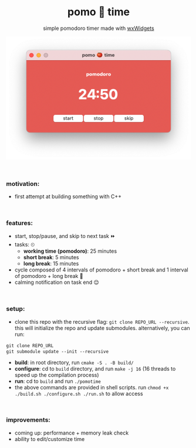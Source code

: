 <div align="center">

# **pomo 🍅 time**

simple pomodoro timer made with [wxWidgets](https://www.wxwidgets.org/)

![demo](https://github.com/cindyhalim/pomotime/blob/master/docs/demo.png)

</div>

<br/>

### **motivation:**

- first attempt at building something with C++

  <br/>

### **features:**

- start, stop/pause, and skip to next task ⏩
- tasks: ⏲
  - **working time (pomodoro)**: 25 minutes
  - **short break**: 5 minutes
  - **long break**: 15 minutes
- cycle composed of 4 intervals of pomodoro + short break and 1 interval of pomodoro + long break 🚴
- calming notification on task end 😌

<br/>

### **setup:**

- clone this repo with the recursive flag: `git clone REPO_URL --recursive`. this will initialize the repo and update submodules. alternatively, you can run:

```
git clone REPO_URL
git submodule update --init --recursive
```

- **build**: in root directory, run `cmake -S . -B build/`
- **configure**: cd to `build` directory, and run `make -j 16` (16 threads to speed up the compilation process)
- **run**: cd to `build` and run `./pomotime`
- the above commands are provided in shell scripts. run `chmod +x ./build.sh ./configure.sh ./run.sh` to allow access

<br/>

### **improvements:**

- coming up: performance + memory leak check
- ability to edit/customize time
